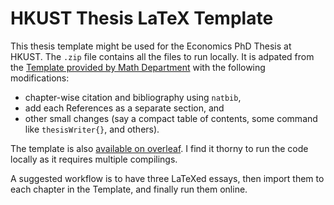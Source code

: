 # HKUST Thesis LaTeX Template

This thesis template might be used for the Economics PhD Thesis at HKUST. The `.zip` file contains all the files to run locally. It is adpated from the [Template provided by Math Department](https://www.math.ust.hk/intranet/pg.php) with the following modifications:
  - chapter-wise citation and bibliography using `natbib`,
  - add each References as a separate section, and
  - other small changes (say a compact table of contents, some command like `thesisWriter{}`, and others).
  
The template is also [available on overleaf](https://www.overleaf.com/read/hbbwnvpyjskf). I find it thorny to run the code locally as it requires multiple compilings.

A suggested workflow is to have three LaTeXed essays, then import them to each chapter in the Template, and finally run them online.  
